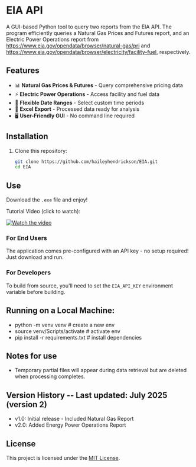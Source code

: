 # EIA API

A GUI-based Python tool to query two reports from the EIA API. The program efficiently queries a Natural Gas Prices and Futures report, and an Electric Power Operations report from https://www.eia.gov/opendata/browser/natural-gas/pri and https://www.eia.gov/opendata/browser/electricity/facility-fuel, respectively.

## Features
- 📊 **Natural Gas Prices & Futures** - Query comprehensive pricing data
- ⚡ **Electric Power Operations** - Access facility and fuel data  
- 📅 **Flexible Date Ranges** - Select custom time periods
- 📁 **Excel Export** - Processed data ready for analysis
- 🖥️ **User-Friendly GUI** - No command line required

## Installation

1. Clone this repository:
   ```bash
   git clone https://github.com/haileyhendrickson/EIA.git
   cd EIA

## Use
Download the `.exe` file and enjoy!

Tutorial Video (click to watch):

[![Watch the video](https://img.youtube.com/vi/s2KnLxkeQbk/hqdefault.jpg)](https://www.youtube.com/watch?v=s2KnLxkeQbk)


### For End Users
The application comes pre-configured with an API key - no setup required! Just download and run.

### For Developers
To build from source, you'll need to set the `EIA_API_KEY` environment variable before building.

## Running on a Local Machine:
- python -m venv venv  # create a new env
- source venv/Scripts/activate  # activate env
- pip install -r requirements.txt  # install dependencies

## Notes for use 
- Temporary partial files will appear during data retrieval but are deleted when processing completes.


## Version History -- Last updated: July 2025 (version 2) 
- v1.0: Initial release - Included Natural Gas Report
- v2.0: Added Energy Power Operations Report

## License
This project is licensed under the [MIT License](LICENSE).
